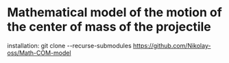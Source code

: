 # Mathematical model of the motion of the center of mass of the projectile
installation:
	git clone --recurse-submodules https://github.com/Nikolay-oss/Math-COM-model
